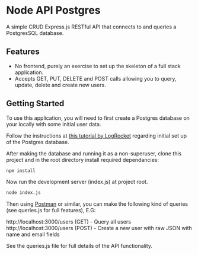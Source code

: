 # Node API Postgres

A simple CRUD Express.js RESTful API that connects to and queries a PostgresSQL database.

## Features

- No frontend, purely an exercise to set up the skeleton of a full stack application.
- Accepts GET, PUT, DELETE and POST calls allowing you to query, update, delete and create new users.

## Getting Started

To use this application, you will need to first create a Postgres database on your locally with some initial user data.

Follow the instructions at [this tutorial by LogRocket](https://blog.logrocket.com/crud-rest-api-node-js-express-postgresql/) regarding initial set up of the Postgres database. 

After making the database and running it as a non-superuser, clone this project and in the root directory install required dependancies:

```bash
npm install
```

Now run the development server (index.js) at project root.

```bash
node index.js
```

Then using [Postman](https://www.postman.com/downloads/) or similar, you can make the following kind of queries (see queries.js for full features), E.G:

http://localhost:3000/users (GET) - Query all users
http://localhost:3000/users (POST) - Create a new user with raw JSON with name and email fields

See the queries.js file for full details of the API functionality.